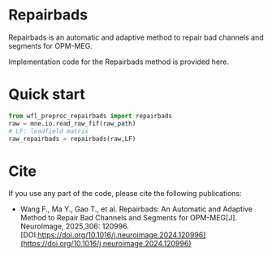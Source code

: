 # Repairbads
Repairbads is an automatic and adaptive method to repair bad channels and segments for OPM-MEG.

Implementation code for the Repairbads method is provided here.

# Quick start
```python
from wfl_preproc_repairbads import repairbads
raw = mne.io.read_raw_fif(raw_path)
# LF: leadfield matrix
raw_repairbads = repairbads(raw,LF)
```

# Cite
If you use any part of the code, please cite the following publications:


- Wang F., Ma Y., Gao T., et al. Repairbads: An Automatic and Adaptive Method to Repair Bad Channels and Segments for OPM-MEG[J]. NeuroImage, 2025,306: 120996. [DOI:https://doi.org/10.1016/j.neuroimage.2024.120996](https://doi.org/10.1016/j.neuroimage.2024.120996)
